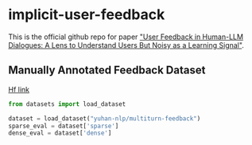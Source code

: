 # implicit-user-feedback
This is the official github repo for paper ["User Feedback in Human-LLM Dialogues: A Lens to Understand Users But Noisy as a Learning Signal"](https://arxiv.org/pdf/2507.23158).

## Manually Annotated Feedback Dataset
[Hf link](https://huggingface.co/datasets/yuhan-nlp/multiturn-feedback)
```python
from datasets import load_dataset

dataset = load_dataset("yuhan-nlp/multiturn-feedback")
sparse_eval = dataset['sparse']
dense_eval = dataset['dense']
```
